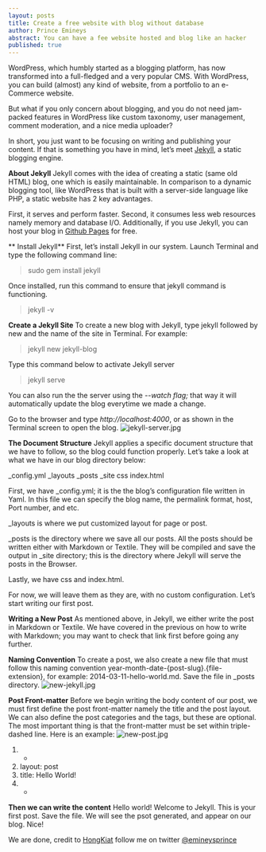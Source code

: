 ```yaml
---
layout: posts
title: Create a free website with blog without database
author: Prince Emineys
abstract: You can have a fee website hosted and blog like an hacker
published: true
---
```

WordPress, which humbly started as a blogging platform, has now transformed into a full-fledged and a very popular CMS. With WordPress, you can build (almost) any kind of website, from a portfolio to an e-Commerce website.

But what if you only concern about blogging, and you do not need jam-packed features in WordPress like custom taxonomy, user management, comment moderation, and a nice media uploader?

In short, you just want to be focusing on writing and publishing your content. If that is something you have in mind, let’s meet [Jekyll](http://jekyllrb.com/), a static blogging engine.

**About Jekyll**
Jekyll comes with the idea of creating a static (same old HTML) blog, one which is easily maintainable. In comparison to a dynamic blogging tool, like WordPress that is built with a server-side language like PHP, a static website has 2 key advantages.

First, it serves and perform faster. Second, it consumes less web resources namely memory and database I/O. Additionally, if you use Jekyll, you can host your blog in [Github Pages](http://pages.github.com/) for free.

** Install Jekyll**
First, let’s install Jekyll in our system. Launch Terminal and type the following command line:
> sudo gem install jekyll

Once installed, run this command to ensure that jekyll command is functioning.
> jekyll -v

**Create a Jekyll Site**
To create a new blog with Jekyll, type jekyll followed by new and the name of the site in Terminal. For example:
> jekyll new jekyll-blog

Type this command below to activate Jekyll server
> jekyll serve

You can also run the the server using the _--watch flag;_ that way it will automatically update the blog everytime we made a change.

Go to the browser and type _http://localhost:4000_, or as shown in the Terminal screen to open the blog.
![jekyll-server.jpg]({{site.baseurl}}/_posts/jekyll-server.jpg)

**The Document Structure**
Jekyll applies a specific document structure that we have to follow, so the blog could function properly. Let’s take a look at what we have in our blog directory below:

 _config.yml
 _layouts
 _posts
 _site
  css
  index.html

First, we have _config.yml; it is the the blog’s configuration file written in Yaml. In this file we can specify the blog name, the permalink format, host, Port number, and etc.

_layouts is where we put customized layout for page or post.

_posts is the directory where we save all our posts. All the posts should be written either with Markdown or Textile. They will be compiled and save the output in _site directory; this is the directory where Jekyll will serve the posts in the Browser.

Lastly, we have css and index.html.

For now, we will leave them as they are, with no custom configuration. Let’s start writing our first post.

**Writing a New Post**
As mentioned above, in Jekyll, we either write the post in Markdown or Textile. We have covered in the previous on how to write with Markdown; you may want to check that link first before going any further.

**Naming Convention**
To create a post, we also create a new file that must follow this naming convention year-month-date-{post-slug}.{file-extension}, for example: 2014-03-11-hello-world.md. Save the file in _posts directory.
![new-jekyll.jpg]({{site.baseurl}}/_posts/new-jekyll.jpg)

**Post Front-matter**
Before we begin writing the body content of our post, we must first define the post front-matter namely the title and the post layout. We can also define the post categories and the tags, but these are optional. The most important thing is that the front-matter must be set within triple-dashed line. Here is an example:
![new-post.jpg]({{site.baseurl}}/_posts/new-post.jpg)

1. -
2. layout: post
3. title: Hello World!
4. -

**Then we can write the content**
Hello world! Welcome to Jekyll. This is your first post.
Save the file. We will see the psot generated, and appear on our blog. Nice!

We are done, credit to [HongKiat](http://www.hongkiat.com/) follow me on twitter [@emineysprince](http://www.twitter.com/emineysprince)
